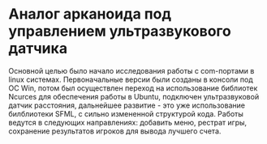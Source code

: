 # Аналог арканоида под управлением ультразвукового датчика
 Основной целью было начало исследования работы с com-портами в linux системах. Первоначальные версии были созданы в консоли под ОС Win, потом был осуществлен переход на использование библиотек Ncurces для обеспечения работы в Ubuntu, подключен ультразвуковой датчик расстояния, дальнейшее развитие - это уже использование билблиотеки SFML, с сильно измененной структурой кода. Работы ведутся в следующих направлениях: добавить меню, рестрат игры, сохранение результатов игроков для вывода лучшего счета.
